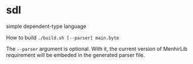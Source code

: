 # sdl
simple dependent-type language

How to build
`./build.sh [--parser] main.byte`

The `--parser` argument is optional.
With it, the current version of MenhirLib requirement will be embeded in the generated parser file.
